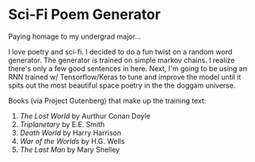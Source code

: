 # Sci-Fi Poem Generator
Paying homage to my undergrad major...

I love poetry and sci-fi. I decided to do a fun twist on a random word generator. The generator is trained on simple markov chains. I realize there's only a few good sentences in here. Next, I'm going to be using an RNN trained w/ Tensorflow/Keras to tune and improve the model until it spits out the most beautiful space poetry in the the doggam universe. 

Books (via Project Gutenberg) that make up the training text:

1. *The Lost World* by Aurthur Conan Doyle 
2. *Triplanetary* by E.E. Smith 
3. *Death World* by Harry Harrison
4. *War of the Worlds* by H.G. Wells 
5. *The Last Man* by Mary Shelley


